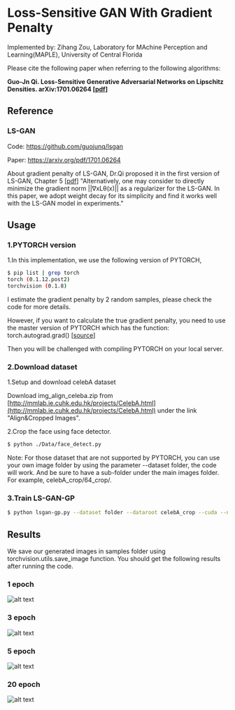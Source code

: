 # Loss-Sensitive GAN With Gradient Penalty

Implemented by: Zihang Zou, Laboratory for MAchine Perception and Learning(MAPLE), University of Central Florida

Please cite the following paper when referring to the following algorithms:

**Guo-Jn Qi. Loss-Sensitive Generative Adversarial Networks on Lipschitz Densities. arXiv:1701.06264 [[pdf](https://arxiv.org/abs/1701.06264)]**

## Reference

### LS-GAN

Code: https://github.com/guojunq/lsgan

Paper: https://arxiv.org/pdf/1701.06264

About gradient penalty of LS-GAN, Dr.Qi proposed it in the first version of LS-GAN, Chapter 5 [[pdf](https://arxiv.org/pdf/1701.06264v1.pdf)]
"Alternatively, one may consider to directly minimize
the gradient norm ||∇xLθ(x)|| as a regularizer for
the LS-GAN. In this paper, we adopt weight decay for its
simplicity and find it works well with the LS-GAN model
in experiments."

## Usage
### 1.PYTORCH version
1.In this implementation, we use the following version of PYTORCH, 
``` bash
$ pip list | grep torch
torch (0.1.12.post2)
torchvision (0.1.8)
```
I estimate the gradient penalty by 2 random samples, please check the code for more details.

However, if you want to calculate the true gradient penalty, you need to use the master version of PYTORCH which has the function: torch.autograd.grad() [[source](https://github.com/pytorch/pytorch/blob/master/torch/autograd/__init__.py)]

Then you will be challenged with compiling PYTORCH on your local server.

### 2.Download dataset
1.Setup and download celebA dataset 

Download img_align_celeba.zip from [http://mmlab.ie.cuhk.edu.hk/projects/CelebA.html](http://mmlab.ie.cuhk.edu.hk/projects/CelebA.html) under the link "Align&Cropped Images".


2.Crop the face using face detector.
``` bash
$ python ./Data/face_detect.py
```
Note: For those dataset that are not supported by PYTORCH, you can use your own image folder by using the parameter --dataset folder, the code will work. And be sure to have a sub-folder under the main images folder. For example, celebA_crop/64_crop/.

### 3.Train LS-GAN-GP
```bash
$ python lsgan-gp.py --dataset folder --dataroot celebA_crop --cuda --niter 25
```

## Results
We save our generated images in samples folder using torchvision.utils.save_image function.
You should get the following results after running the code.

### 1 epoch
![alt text](https://github.com/zzzucf/lsgan-gp/blob/master/results/crop_1_epoch.jpg)

### 3 epoch
![alt text](https://github.com/zzzucf/lsgan-gp/blob/master/results/crop_3_epoch.jpg)

### 5 epoch
![alt text](https://github.com/zzzucf/lsgan-gp/blob/master/results/crop_5_epoch.jpg)

### 20 epoch
![alt text](https://github.com/zzzucf/lsgan-gp/blob/master/results/crop_20_epoch.jpg)
